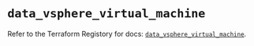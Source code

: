 # `data_vsphere_virtual_machine`

Refer to the Terraform Registory for docs: [`data_vsphere_virtual_machine`](https://registry.terraform.io/providers/hashicorp/vsphere/2.6.0/docs/data-sources/virtual_machine).
